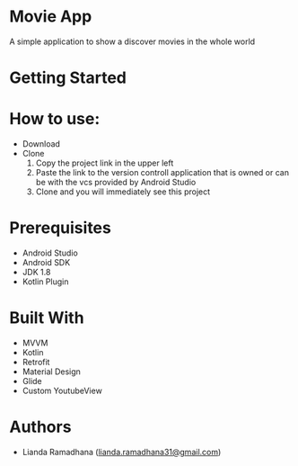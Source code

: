 # Movie App

A simple application to show a discover movies in the whole world

# Getting Started

# How to use:
- Download
- Clone
  1. Copy the project link in the upper left
  2. Paste the link to the version controll application that is owned or can be with the vcs provided by Android Studio
  3. Clone and you will immediately see this project

# Prerequisites
- Android Studio
- Android SDK
- JDK 1.8
- Kotlin Plugin

# Built With
- MVVM
- Kotlin
- Retrofit
- Material Design
- Glide
- Custom YoutubeView

# Authors
- Lianda Ramadhana (lianda.ramadhana31@gmail.com)


